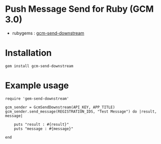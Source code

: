 Push Message Send for Ruby (GCM 3.0)
=============
- rubygems : <a href="http://rubygems.org/gems/gcm-send-downstream">gcm-send-downstream</a>

Installation
============

    gem install gcm-send-downstream


Example usage
=============

    require 'gem-send-downstream'
    
    gcm_sender = GcmSendDownstream(API_KEY, APP_TITLE)
    gcm_sender.send_message(REGISTRATION_IDS, "Test Message") do |result, message|

        puts "result : #{result}"
        puts "message : #{message}"

    end
